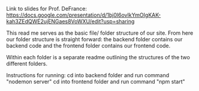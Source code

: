 Link to slides for Prof. DeFrance:
https://docs.google.com/presentation/d/1bj0l6ovIkYmOIgKAK-kah3ZEdQWE2ujENGaes8VoWXU/edit?usp=sharing

This read me serves as the basic file/ folder structure of our site.
From here our folder structure is straight forward:
the backend folder contains our backend code and the frontend folder contains our frontend code.

Within each folder is a separate readme outlining the structures of the two different folders.

Instructions for running:
cd into backend folder and run command "nodemon server"
cd into frontend folder and run command "npm start"
